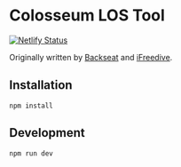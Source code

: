 # Colosseum LOS Tool

[![Netlify Status](https://api.netlify.com/api/v1/badges/a1378f9d-de1e-415d-9cda-860dcbbb21ab/deploy-status)](https://app.netlify.com/sites/osrs-colosseum/deploys)

Originally written by [Backseat](https://bistools.github.io/inferno.html) and [iFreedive](https://ifreedive-osrs.github.io/).

## Installation

    npm install

## Development

    npm run dev
